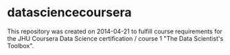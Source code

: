 datasciencecoursera
===================

This repository was created on 2014-04-21 to fulfill course requirements for the JHU Coursera Data Science certification / course 1 "The Data Scientist's Toolbox".
